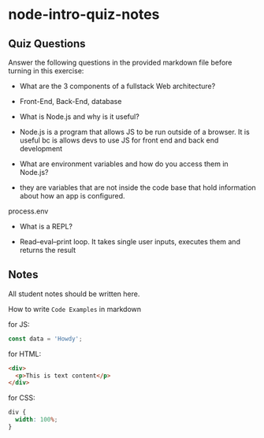 # node-intro-quiz-notes

## Quiz Questions

Answer the following questions in the provided markdown file before turning in this exercise:

- What are the 3 components of a fullstack Web architecture?

- Front-End, Back-End, database

- What is Node.js and why is it useful?

- Node.js is a program that allows JS to be run outside of a browser. It is useful bc is allows devs to use JS for front end and back end development

- What are environment variables and how do you access them in Node.js?

- they are variables that are not inside the code base that hold information about how an app is configured.

process.env

- What is a REPL?

- Read–eval–print loop. It takes single user inputs, executes them and returns the result

## Notes

All student notes should be written here.

How to write `Code Examples` in markdown

for JS:

```javascript
const data = 'Howdy';
```

for HTML:

```html
<div>
  <p>This is text content</p>
</div>
```

for CSS:

```css
div {
  width: 100%;
}
```

